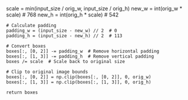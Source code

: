 scale = min(input_size / orig_w, input_size / orig_h)
    new_w = int(orig_w * scale)  # 768
    new_h = int(orig_h * scale)  # 542
    
    # Calculate padding
    padding_w = (input_size - new_w) // 2  # 0
    padding_h = (input_size - new_h) // 2  # 113
    
    # Convert boxes
    boxes[:, [0, 2]] -= padding_w  # Remove horizontal padding
    boxes[:, [1, 3]] -= padding_h  # Remove vertical padding
    boxes /= scale  # Scale back to original size
    
    # Clip to original image bounds
    boxes[:, [0, 2]] = np.clip(boxes[:, [0, 2]], 0, orig_w)
    boxes[:, [1, 3]] = np.clip(boxes[:, [1, 3]], 0, orig_h)
    
    return boxes
